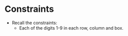 # Constraints

<!-- %% svg-grid: left -->

* Recall the constraints:
    * Each of the digits 1-9 in each row, column and box.
